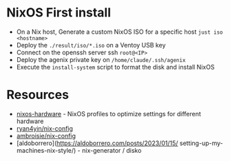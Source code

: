 # NixOS First install

- On a Nix host, Generate a custom NixOS ISO for a specific host `just iso <hostname>`
- Deploy the `./result/iso/*.iso` on a Ventoy USB key
- Connect on the openssh server ssh `root@<IP>`
- Deploy the agenix private key on `/home/claude/.ssh/agenix`
- Execute the `install-system` script to format the disk and install NixOS

# Resources
* [nixos-hardware](https://github.com/NixOS/nixos-hardware) - NixOS profiles to optimize settings for different hardware
* [ryan4yin/nix-config](https://github.com/ryan4yin/nix-config)
* [ambroisie/nix-config](https://github.com/ambroisie/nix-config)
* [aldoborrero](https://aldoborrero.com/posts/2023/01/15/
setting-up-my-machines-nix-style/) - nix-generator / disko